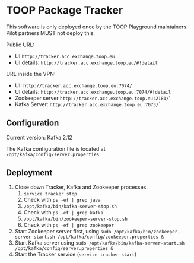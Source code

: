 # TOOP Package Tracker

This software is only deployed once by the TOOP Playground maintainers.
Pilot partners MUST not deploy this.

Public URL: 
* UI `http://tracker.acc.exchange.toop.eu`
* UI details: `http://tracker.acc.exchange.toop.eu/#!detail`

URL inside the VPN:
* UI: `http://tracker.acc.exchange.toop.eu:7074/`
* UI details: `http://tracker.acc.exchange.toop.eu:7074/#!detail`
* Zookeeper server `http://tracker.acc.exchange.toop.eu:2181/`´
* Kafka Server: `http://tracker.acc.exchange.toop.eu:7073/`´

## Configuration

Current version: Kafka 2.12

The Kafka configuration file is located at `/opt/kafka/config/server.properties`

## Deployment

1. Close down Tracker, Kafka and Zookeeper processes.
    1. `service tracker stop`
    1. Check with `ps -ef | grep java`
    1. `/opt/kafka/bin/kafka-server-stop.sh`
    1. Check with `ps -ef | grep kafka`
    1. `/opt/kafka/bin/zookeeper-server-stop.sh`
    1. Check with `ps -ef | grep zookeeper`
2. Start Zookeeper server first, using `sudo /opt/kafka/bin/zookeeper-server-start.sh /opt/kafka/config/zookeeper.properties &`
3. Start Kafka server using `sudo /opt/kafka/bin/kafka-server-start.sh /opt/kafka/config/server.properties &`
4. Start the Tracker service (`service tracker start`)

